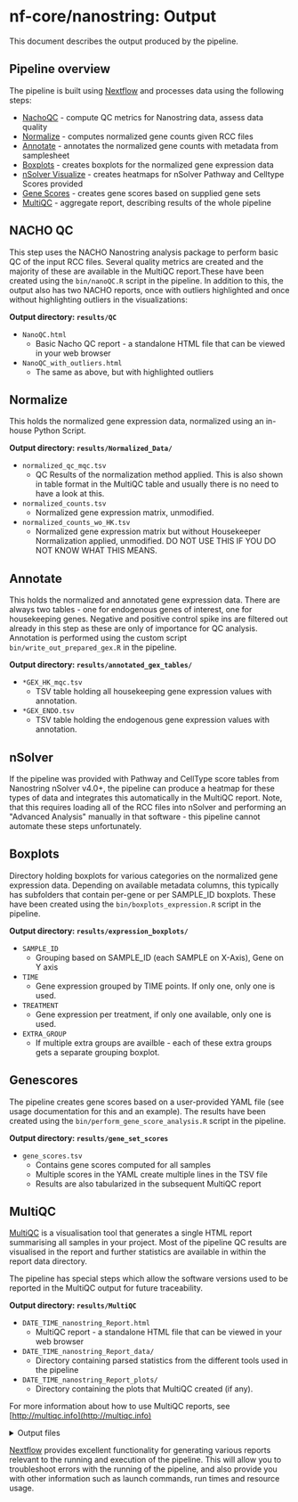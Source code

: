 # nf-core/nanostring: Output

This document describes the output produced by the pipeline.

## Pipeline overview

The pipeline is built using [Nextflow](https://www.nextflow.io/)
and processes data using the following steps:

- [NachoQC](#nachoqc) - compute QC metrics for Nanostring data, assess data quality
- [Normalize](#normalize) - computes normalized gene counts given RCC files
- [Annotate](#annotate) - annotates the normalized gene counts with metadata from samplesheet
- [Boxplots](#boxplots) - creates boxplots for the normalized gene expression data
- [nSolver Visualize](#nsolver) - creates heatmaps for nSolver Pathway and Celltype Scores provided
- [Gene Scores](#genescores) - creates gene scores based on supplied gene sets
- [MultiQC](#multiqc) - aggregate report, describing results of the whole pipeline

## NACHO QC

This step uses the NACHO Nanostring analysis package to perform basic QC of the input RCC files. Several quality metrics are created and the majority of these are available in the MultiQC report.These have been created using the `bin/nanoQC.R` script in the pipeline. In addition to this, the output also has two NACHO reports, once with outliers highlighted and once without highlighting outliers in the visualizations:

**Output directory: `results/QC`**

- `NanoQC.html`
  - Basic Nacho QC report - a standalone HTML file that can be viewed in your web browser
- `NanoQC_with_outliers.html`
  - The same as above, but with highlighted outliers

## Normalize

This holds the normalized gene expression data, normalized using an in-house Python Script.

**Output directory: `results/Normalized_Data/`**

- `normalized_qc_mqc.tsv`
  - QC Results of the normalization method applied. This is also shown in table format in the MultiQC table and usually there is no need to have a look at this.
- `normalized_counts.tsv`
  - Normalized gene expression matrix, unmodified.
- `normalized_counts_wo_HK.tsv`
  - Normalized gene expression matrix but without Housekeeper Normalization applied, unmodified. DO NOT USE THIS IF YOU DO NOT KNOW WHAT THIS MEANS.

## Annotate

This holds the normalized and annotated gene expression data. There are always two tables - one for endogenous genes of interest, one for housekeeping genes. Negative and positive control spike ins are filtered out already in this step as these are only of importance for QC analysis. Annotation is performed using the custom script `bin/write_out_prepared_gex.R` in the pipeline.

**Output directory: `results/annotated_gex_tables/`**

- `*GEX_HK_mqc.tsv`
  - TSV table holding all housekeeping gene expression values with annotation.
- `*GEX_ENDO.tsv`
  - TSV table holding the endogenous gene expression values with annotation.

## nSolver

If the pipeline was provided with Pathway and CellType score tables from Nanostring nSolver v4.0+, the pipeline can produce a heatmap for these types of data and integrates this automatically in the MultiQC report. Note, that this requires loading all of the RCC files into nSolver and performing an "Advanced Analysis" manually in that software - this pipeline cannot automate these steps unfortunately.

## Boxplots

Directory holding boxplots for various categories on the normalized gene expression data. Depending on available metadata columns, this typically has subfolders that contain per-gene or per SAMPLE_ID boxplots. These have been created using the `bin/boxplots_expression.R` script in the pipeline.

**Output directory: `results/expression_boxplots/`**

- `SAMPLE_ID`
  - Grouping based on SAMPLE_ID (each SAMPLE on X-Axis), Gene on Y axis
- `TIME`
  - Gene expression grouped by TIME points. If only one, only one is used.
- `TREATMENT`
  - Gene expression per treatment, if only one available, only one is used.
- `EXTRA_GROUP`
  - If multiple extra groups are availble - each of these extra groups gets a separate grouping boxplot.

## Genescores

The pipeline creates gene scores based on a user-provided YAML file (see usage documentation for this and an example).
The results have been created using the `bin/perform_gene_score_analysis.R` script in the pipeline.

**Output directory: `results/gene_set_scores`**

- `gene_scores.tsv`
  - Contains gene scores computed for all samples
  - Multiple scores in the YAML create multiple lines in the TSV file
  - Results are also tabularized in the subsequent MultiQC report

## MultiQC

[MultiQC](http://multiqc.info) is a visualisation tool that generates a single HTML report summarising all samples in your project. Most of the pipeline QC results are visualised in the report and further statistics are available in within the report data directory.

The pipeline has special steps which allow the software versions used to be reported in the MultiQC output for future traceability.

**Output directory: `results/MultiQC`**

- `DATE_TIME_nanostring_Report.html`
  - MultiQC report - a standalone HTML file that can be viewed in your web browser
- `DATE_TIME_nanostring_Report_data/`
  - Directory containing parsed statistics from the different tools used in the pipeline
- `DATE_TIME_nanostring_Report_plots/`
  - Directory containing the plots that MultiQC created (if any).

For more information about how to use MultiQC reports, see [http://multiqc.info](http://multiqc.info)

<details markdown="1">
<summary>Output files</summary>

- `pipeline_info/`
  - Reports generated by Nextflow: `execution_report.html`, `execution_timeline.html`, `execution_trace.txt` and `pipeline_dag.dot`/`pipeline_dag.svg`.
  - Reports generated by the pipeline: `pipeline_report.html`, `pipeline_report.txt` and `software_versions.yml`. The `pipeline_report*` files will only be present if the `--email` / `--email_on_fail` parameter's are used when running the pipeline.
  - Reformatted samplesheet files used as input to the pipeline: `samplesheet.valid.csv`.

</details>

[Nextflow](https://www.nextflow.io/docs/latest/tracing.html) provides excellent functionality for generating various reports relevant to the running and execution of the pipeline. This will allow you to troubleshoot errors with the running of the pipeline, and also provide you with other information such as launch commands, run times and resource usage.

